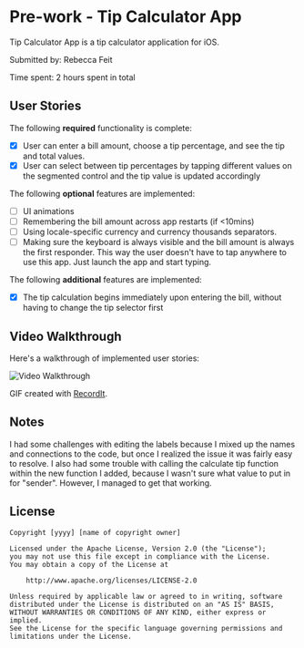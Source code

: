 # Pre-work - Tip Calculator App

Tip Calculator App is a tip calculator application for iOS.

Submitted by: Rebecca Feit

Time spent: 2 hours spent in total

## User Stories

The following **required** functionality is complete:

* [x] User can enter a bill amount, choose a tip percentage, and see the tip and total values.
* [x] User can select between tip percentages by tapping different values on the segmented control and the tip value is updated accordingly

The following **optional** features are implemented:

* [ ] UI animations
* [ ] Remembering the bill amount across app restarts (if <10mins)
* [ ] Using locale-specific currency and currency thousands separators.
* [ ] Making sure the keyboard is always visible and the bill amount is always the first responder. This way the user doesn't have to tap anywhere to use this app. Just launch the app and start typing.

The following **additional** features are implemented:

- [x] The tip calculation begins immediately upon entering the bill, without having to change the tip selector first

## Video Walkthrough

Here's a walkthrough of implemented user stories:

<img src='http://g.recordit.co/pi9ncgnVsh.gif' title='Video Walkthrough' width='' alt='Video Walkthrough' />

GIF created with [RecordIt](https://recordit.co).

## Notes

I had some challenges with editing the labels because I mixed up the names and connections to the code, but once I
realized the issue it was fairly easy to resolve. I also had some trouble with calling the calculate tip function within
the new function I added, because I wasn't sure what value to put in for "sender". However, I managed to get that working.

## License

    Copyright [yyyy] [name of copyright owner]

    Licensed under the Apache License, Version 2.0 (the "License");
    you may not use this file except in compliance with the License.
    You may obtain a copy of the License at

        http://www.apache.org/licenses/LICENSE-2.0

    Unless required by applicable law or agreed to in writing, software
    distributed under the License is distributed on an "AS IS" BASIS,
    WITHOUT WARRANTIES OR CONDITIONS OF ANY KIND, either express or implied.
    See the License for the specific language governing permissions and
    limitations under the License.
